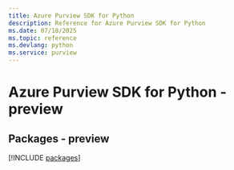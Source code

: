 ```yaml
---
title: Azure Purview SDK for Python
description: Reference for Azure Purview SDK for Python
ms.date: 07/18/2025
ms.topic: reference
ms.devlang: python
ms.service: purview
---
```

# Azure Purview SDK for Python - preview
## Packages - preview
[!INCLUDE [packages](purview-index.md)]
